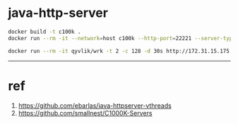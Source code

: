 # java-http-server

```bash
docker build -t c100k .
docker run --rm -it --network=host c100k --http-port=22221 --server-type=jdk21
```

```bash
docker run --rm -it qyvlik/wrk -t 2 -c 128 -d 30s http://172.31.15.175:22221
```

---

# ref

1. https://github.com/ebarlas/java-httpserver-vthreads
2. https://github.com/smallnest/C1000K-Servers


